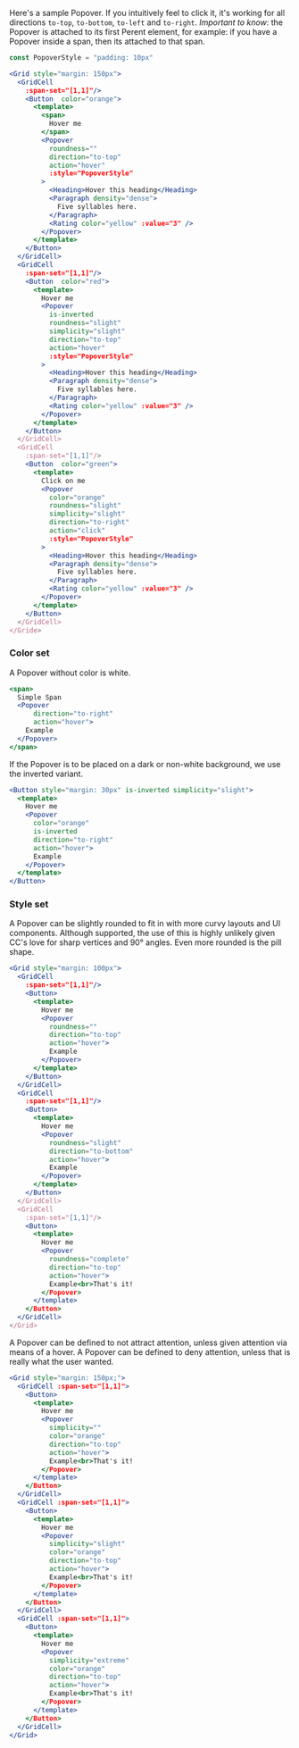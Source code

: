 Here's a sample Popover. If you intuitively feel to click it, it's working for all directions `to-top`, `to-bottom`, `to-left` and `to-right`.
*Important to know:* the Popover is attached to its first Perent element, for example: if you have a Popover inside a span, then its attached to that span.

```jsx
const PopoverStyle = "padding: 10px"

<Grid style="margin: 150px">
  <GridCell
    :span-set="[1,1]"/>
    <Button  color="orange">
      <template>
        <span>
          Hover me
        </span>
        <Popover
          roundness=""
          direction="to-top"
          action="hover"
          :style="PopoverStyle"
        >
          <Heading>Hover this heading</Heading>
          <Paragraph density="dense">
            Five syllables here.
          </Paragraph>
          <Rating color="yellow" :value="3" />
        </Popover>
      </template>
    </Button>
  </GridCell>
  <GridCell
    :span-set="[1,1]"/>
    <Button  color="red">
      <template>
        Hover me
        <Popover
          is-inverted
          roundness="slight"
          simplicity="slight"
          direction="to-top"
          action="hover"
          :style="PopoverStyle"
        >
          <Heading>Hover this heading</Heading>
          <Paragraph density="dense">
            Five syllables here.
          </Paragraph>
          <Rating color="yellow" :value="3" />
        </Popover>
      </template>
    </Button>
  </GridCell>
  <GridCell
    :span-set="[1,1]"/>
    <Button  color="green">
      <template>
        Click on me
        <Popover
          color="orange"
          roundness="slight"
          simplicity="slight"
          direction="to-right"
          action="click"
          :style="PopoverStyle"
        >
          <Heading>Hover this heading</Heading>
          <Paragraph density="dense">
            Five syllables here.
          </Paragraph>
          <Rating color="yellow" :value="3" />
        </Popover>
      </template>
    </Button>
  </GridCell>
</Gride>
```

### Color set

A Popover without color is white.

```jsx
<span>
  Simple Span
  <Popover
      direction="to-right"
      action="hover">
    Example
  </Popover>
</span>
```
If the Popover is to be placed on a dark or non-white background, we use the 
inverted variant.

```jsx { "props": { "className": "dark-background" } }
<Button style="margin: 30px" is-inverted simplicity="slight">
  <template>
    Hover me
    <Popover
      color="orange"
      is-inverted
      direction="to-right"
      action="hover">
      Example
    </Popover>
  </template>
</Button>
```

### Style set

A Popover can be slightly rounded to fit in with more curvy layouts and UI
components. Although supported, the use of this is highly unlikely given CC's
love for sharp vertices and 90° angles. Even more rounded is the pill shape.

```jsx
<Grid style="margin: 100px">
  <GridCell
    :span-set="[1,1]"/>
    <Button>
      <template>
        Hover me
        <Popover
          roundness=""
          direction="to-top"
          action="hover">
          Example
        </Popover>
      </template>
    </Button>
  </GridCell>
  <GridCell
    :span-set="[1,1]"/>
    <Button>
      <template>
        Hover me
        <Popover
          roundness="slight"
          direction="to-bottom"
          action="hover">
          Example
        </Popover>
      </template>
    </Button>
  </GridCell>
  <GridCell
    :span-set="[1,1]"/>
    <Button>
      <template>
        Hover me
        <Popover
          roundness="complete"
          direction="to-top"
          action="hover">
          Example<br>That's it!
        </Popover>
      </template>
    </Button>
  </GridCell>
</Grid>
```
A Popover can be defined to not attract attention, unless given attention via
means of a hover. A Popover can be defined to deny attention, unless that is
really what the user wanted.

```jsx
<Grid style="margin: 150px;">
  <GridCell :span-set="[1,1]">
    <Button>
      <template>
        Hover me
        <Popover
          simplicity=""
          color="orange"
          direction="to-top"
          action="hover">
          Example<br>That's it!
        </Popover>
      </template>
    </Button>
  </GridCell>
  <GridCell :span-set="[1,1]">
    <Button>
      <template>
        Hover me
        <Popover
          simplicity="slight"
          color="orange"
          direction="to-top"
          action="hover">
          Example<br>That's it!
        </Popover>
      </template>
    </Button>
  </GridCell>
  <GridCell :span-set="[1,1]">
    <Button>
      <template>
        Hover me
        <Popover
          simplicity="extreme"
          color="orange"
          direction="to-top"
          action="hover">
          Example<br>That's it!
        </Popover>
      </template>
    </Button>
  </GridCell>
</Grid>
```
